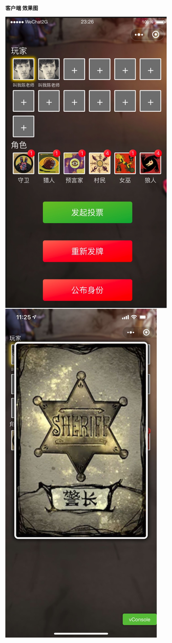 ### 客户端 效果图

![](https://github.com/MRchenkuan/wolf-kill-client/blob/master/demo/381561044582_.pic_hd.jpg)
![](https://github.com/MRchenkuan/wolf-kill-client/blob/master/demo/351561044558_.pic.jpg)
![]()
![]()

